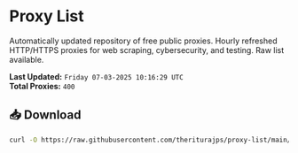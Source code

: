 # Proxy List

Automatically updated repository of free public proxies. Hourly refreshed HTTP/HTTPS proxies for web scraping, cybersecurity, and testing. Raw list available.

**Last Updated:** `Friday 07-03-2025 10:16:29 UTC`  
**Total Proxies:** `400`

## 📥 Download
```bash
curl -O https://raw.githubusercontent.com/theriturajps/proxy-list/main/proxies.txt
